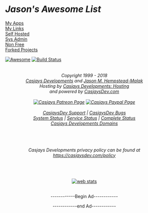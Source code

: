 # ***Jason's Awesome List***  

[My Apps](https://github.com/casjay/awesome/edit/master/my-apps.md)  
[My Links](https://github.com/casjay/awesome/edit/master/my-links.md)  
[Self Hosted](https://github.com/casjay/awesome/edit/master/selfhosted.md)  
[Sys Admin](https://github.com/casjay/awesome/edit/master/sysadmin.md)  
[Non Free](https://github.com/casjay/awesome/edit/master/non-free.md)  
[Forked Projects](https://github.com/casjaysdev-forked-projects)
  

[![Awesome](https://awesome.re/badge.svg)](https://awesome.re) [![Build Status](https://travis-ci.org/casjay/awesome.svg?branch=master)](https://travis-ci.org/casjay/awesome)

<!-- Begin Footer -->
<footer>
<center>
<div>
<center>
<!-- Start of Rocket.Chat Livechat Script -->
<script type="text/javascript">
(function(w, d, s, u) {
        w.RocketChat = function(c) { w.RocketChat._.push(c) }; w.RocketChat._ = []; w.RocketChat.url = u;
            var h = d.getElementsByTagName(s)[0], j = d.createElement(s);
            j.async = true; j.src = 'https://chat.malaks.us/packages/rocketchat_livechat/assets/rocketchat-livechat.min.js?_=201702160944';
                h.parentNode.insertBefore(j, h);
})(window, document, 'script', 'https://chat.malaks.us/livechat');
</script>
<!-- End of Rocket.Chat Livechat Script -->
</center>
<!-- Begin Piwik Tracking Code -->
<script type="text/javascript">
var pkBaseURL = (("https:" == document.location.protocol) ? "https://piwik.casjay.net/" : "http://piwik.casjay.net/");
document.write(unescape("%3Cscript src='" + pkBaseURL + "piwik.js' type='text/javascript'%3E%3C/script%3E"));
</script><script type="text/javascript">
try {
var piwikTracker = Piwik.getTracker(pkBaseURL + "piwik.php", 1);
piwikTracker.trackPageView();
piwikTracker.enableLinkTracking();
} catch( err ) {}
</script><noscript>
<p><img src="https://piwik.casjay.net/piwik.php?idsite=1" class="c1" alt=""></p>
</noscript>
<!-- End Piwik Tracking Code -->

<!-- Begin Google Track -->
<script async src="https://www.googletagmanager.com/gtag/js?id=UA-936146-1"></script>
<script>
  window.dataLayer = window.dataLayer || [];
  function gtag(){dataLayer.push(arguments);}
  gtag('js', new Date());
  gtag('config', 'UA-936146-1');
</script>

<!-- Eng Google Track -->
<!-- Begin EU compliant -->
<link rel="stylesheet" type="text/css" href="https://cdnjs.cloudflare.com/ajax/libs/cookieconsent2/3.0.3/cookieconsent.min.css" />
<script src="https://cdnjs.cloudflare.com/ajax/libs/cookieconsent2/3.0.3/cookieconsent.min.js"></script>
<script>
window.addEventListener("load", function(){
window.cookieconsent.initialise({
  "palette": {
    "popup": {
      "background": "#64386b",
      "text": "#ffcdfd"
    },
    "button": {
      "background": "transparent",
      "text": "#f8a8ff",
      "border": "#f8a8ff"
    }
  },
  "content": {
    "message": "In accordance with the EU GDPR law this message is being displayed. - ",
    "dismiss": "I Agree",
    "link": "CasjaysDev Policy",
    "href": "https://casjay.com/privacy"
  }
})});
</script>
<!-- End EU compliant -->
<!-- Begin Casjays Developments Footer -->
<h6>
Copyright 1999 - 2018<br>
<a href="https://casjay.com" target="_blank">Casjays Developments</a> and <a href="https://casjay.info" target="_blank">Jason M. Hempstead-Malak</a><br>
Hosting by <a href="https://casjay.com/hosting" target="_blank">Casjays Developments: Hosting</a><br>
and powered by <a href="https://casjaysdev.com" target="_blank">CasjaysDev.com</a><br><br>
<a href="https://www.patreon.com/casjay" target="_blank"><img src="https://img.shields.io/badge/patreon-donate-orange.svg" border="0" alt="Casjays Patreon Page"></a> 
<a href="https://www.paypal.me/casjaysdev" target="_blank"><img src="https://img.shields.io/badge/Donate-PayPal-green.svg?casjay@paypal.com" alt="Casjays Paypal Page"></a>
<br><br>
<a href="https://casjay.help" target="_blank">CasjaysDev Support</a> |
<a href="https://bugs.one" target="_blank">CasjaysDev Bugs</a> <br> 
<a href="https://status.casjay.net" target="_blank">System Status</a> |
<a href="https://servers.casjay.net" target="_blank">Service Status</a> | 
<a href="https://status.casjaysdev.com" target="_blank">Complete Status</a> <br>
<a href="https://casjaysdev.com/domains.html" target="_blank">Casjays Developments Domains</a><br><br><br>
<br><br>
Casjays Developments privacy policy can be found at<br>
<a href="https://casjaysdev.com/policy/" target="_blank">https://casjaysdev.com/policy</a><br>
<br>
<br>
</h6>
<!-- End Casjays Developments Footer -->

<!--Begin Statcounter Code -->
<script type="text/javascript">
var sc_project=8585230;
var sc_invisible=0;
var sc_security="ef07ac24";
var scJsHost = (("https:" == document.location.protocol) ?
"https://secure." : "http://www.");
document.write("<sc"+"ript type='text/javascript' src='" +
scJsHost+
"statcounter.com/counter/counter.js'></"+"script>");
</script>
<noscript><div class="statcounter"><a title="web stats"
href="http://statcounter.com/p8585230/summary/?guest=1" target="_blank"><img
class="statcounter"
src="//c.statcounter.com/8585230/0/ef07ac24/0/" alt="web
stats"></a></div></noscript>
<!-- End Statcounter Code -->

<!-- Begin Global Footer -->
<center>
<br>
------------Begin Ad------------<br>
<! -- Begin chitika ad -->
<script type="text/javascript">
  ( function() {
    if (window.CHITIKA === undefined) { window.CHITIKA = { 'units' : [] }; };
    var unit = {"calltype":"async[2]","publisher":"casjay","width":728,"height":90,"sid":"Chitika Default"};
    var placement_id = window.CHITIKA.units.length;
    window.CHITIKA.units.push(unit);
    document.write('<div id="chitikaAdBlock-' + placement_id + '"></div>');
}());
</script>
<script type="text/javascript" src="https://cdn.chitika.net/getads.js" async></script>
<!-- End chitika ad -->

------------end Ad------------<br>
<br>
</center>
<!-- End Global Footer -->

</div>
</center>
</footer>
<!-- End Footer -->
